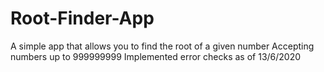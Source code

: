 # Root-Finder-App
A simple app that allows you to find the root of a given number
Accepting numbers up to 999999999
Implemented error checks as of 13/6/2020
